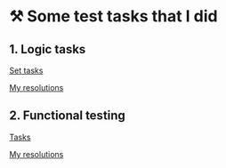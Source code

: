 # :hammer_and_pick: Some test tasks that I did

## 1. Logic tasks
[Set tasks](https://docs.google.com/document/d/1Dar_42kfhI4JfEZETAMY0PuHkHNnZQKv/edit?usp=sharing&ouid=107111169204240524491&rtpof=true&sd=true)

[My resolutions](https://docs.google.com/document/d/18Sa1XNvGcA2TGtWsqt49uEROz9WyncGl/edit?usp=sharing&ouid=107111169204240524491&rtpof=true&sd=true)

## 2. Functional testing
[Tasks](https://docs.google.com/document/d/1iwxdsEjVRdPK7AEaUYWHj7jIWzV4m4vK/edit?usp=sharing&ouid=107111169204240524491&rtpof=true&sd=true)

[My resolutions](https://docs.google.com/document/d/1KCTreQvZ4kPe1MlJUoSQcKu1i1IALy5b/edit?usp=sharing&ouid=107111169204240524491&rtpof=true&sd=true)